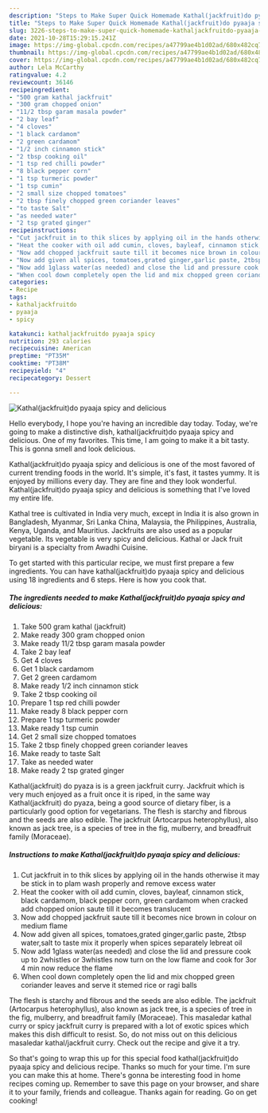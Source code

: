```yaml
---
description: "Steps to Make Super Quick Homemade Kathal(jackfruit)do pyaaja spicy and delicious"
title: "Steps to Make Super Quick Homemade Kathal(jackfruit)do pyaaja spicy and delicious"
slug: 3226-steps-to-make-super-quick-homemade-kathaljackfruitdo-pyaaja-spicy-and-delicious
date: 2021-10-28T15:29:15.241Z
image: https://img-global.cpcdn.com/recipes/a47799ae4b1d02ad/680x482cq70/kathaljackfruitdo-pyaaja-spicy-and-delicious-recipe-main-photo.jpg
thumbnail: https://img-global.cpcdn.com/recipes/a47799ae4b1d02ad/680x482cq70/kathaljackfruitdo-pyaaja-spicy-and-delicious-recipe-main-photo.jpg
cover: https://img-global.cpcdn.com/recipes/a47799ae4b1d02ad/680x482cq70/kathaljackfruitdo-pyaaja-spicy-and-delicious-recipe-main-photo.jpg
author: Lela McCarthy
ratingvalue: 4.2
reviewcount: 36146
recipeingredient:
- "500 gram kathal jackfruit"
- "300 gram chopped onion"
- "11/2 tbsp garam masala powder"
- "2 bay leaf"
- "4 cloves"
- "1 black cardamom"
- "2 green cardamom"
- "1/2 inch cinnamon stick"
- "2 tbsp cooking oil"
- "1 tsp red chilli powder"
- "8 black pepper corn"
- "1 tsp turmeric powder"
- "1 tsp cumin"
- "2 small size chopped tomatoes"
- "2 tbsp finely chopped green coriander leaves"
- "to taste Salt"
- "as needed water"
- "2 tsp grated ginger"
recipeinstructions:
- "Cut jackfruit in to thik slices by applying oil in the hands otherwise it may be stick in to plam wash properly and remove excess water"
- "Heat the cooker with oil add cumin, cloves, bayleaf, cinnamon stick, black cardamom, black pepper corn, green cardamom when cracked add chopped onion saute till it becomes translucent"
- "Now add chopped jackfruit saute till it becomes nice brown in colour on medium flame"
- "Now add given all spices, tomatoes,grated ginger,garlic paste, 2tbsp water,salt to taste mix it properly when spices separately lebreat oil"
- "Now add 1glass water(as needed) and close the lid and pressure cook up to 2whistles or 3whistles now turn on the low flame and cook for 3or 4 min now reduce the flame"
- "When cool down completely open the lid and mix chopped green coriander leaves and serve it stemed rice or ragi balls"
categories:
- Recipe
tags:
- kathaljackfruitdo
- pyaaja
- spicy

katakunci: kathaljackfruitdo pyaaja spicy 
nutrition: 293 calories
recipecuisine: American
preptime: "PT35M"
cooktime: "PT38M"
recipeyield: "4"
recipecategory: Dessert

---
```



![Kathal(jackfruit)do pyaaja spicy and delicious](https://img-global.cpcdn.com/recipes/a47799ae4b1d02ad/680x482cq70/kathaljackfruitdo-pyaaja-spicy-and-delicious-recipe-main-photo.jpg)

Hello everybody, I hope you're having an incredible day today. Today, we're going to make a distinctive dish, kathal(jackfruit)do pyaaja spicy and delicious. One of my favorites. This time, I am going to make it a bit tasty. This is gonna smell and look delicious.

Kathal(jackfruit)do pyaaja spicy and delicious is one of the most favored of current trending foods in the world. It's simple, it's fast, it tastes yummy. It is enjoyed by millions every day. They are fine and they look wonderful. Kathal(jackfruit)do pyaaja spicy and delicious is something that I've loved my entire life.

Kathal tree is cultivated in India very much, except in India it is also grown in Bangladesh, Myanmar, Sri Lanka China, Malaysia, the Philippines, Australia, Kenya, Uganda, and Mauritius. Jackfruits are also used as a popular vegetable. Its vegetable is very spicy and delicious. Kathal or Jack fruit biryani is a specialty from Awadhi Cuisine.


To get started with this particular recipe, we must first prepare a few ingredients. You can have kathal(jackfruit)do pyaaja spicy and delicious using 18 ingredients and 6 steps. Here is how you cook that.

<!--inarticleads1-->

##### The ingredients needed to make Kathal(jackfruit)do pyaaja spicy and delicious:

1. Take 500 gram kathal (jackfruit)
1. Make ready 300 gram chopped onion
1. Make ready 11/2 tbsp garam masala powder
1. Take 2 bay leaf
1. Get 4 cloves
1. Get 1 black cardamom
1. Get 2 green cardamom
1. Make ready 1/2 inch cinnamon stick
1. Take 2 tbsp cooking oil
1. Prepare 1 tsp red chilli powder
1. Make ready 8 black pepper corn
1. Prepare 1 tsp turmeric powder
1. Make ready 1 tsp cumin
1. Get 2 small size chopped tomatoes
1. Take 2 tbsp finely chopped green coriander leaves
1. Make ready to taste Salt
1. Take as needed water
1. Make ready 2 tsp grated ginger


Kathal(jackfruit) do pyaza is is a green jackfruit curry. Jackfruit which is very much enjoyed as a fruit once it is riped, in the same way Kathal(jackfruit) do pyaza, being a good source of dietary fiber, is a particularly good option for vegetarians. The flesh is starchy and fibrous and the seeds are also edible. The jackfruit (Artocarpus heterophyllus), also known as jack tree, is a species of tree in the fig, mulberry, and breadfruit family (Moraceae). 

<!--inarticleads2-->

##### Instructions to make Kathal(jackfruit)do pyaaja spicy and delicious:

1. Cut jackfruit in to thik slices by applying oil in the hands otherwise it may be stick in to plam wash properly and remove excess water
1. Heat the cooker with oil add cumin, cloves, bayleaf, cinnamon stick, black cardamom, black pepper corn, green cardamom when cracked add chopped onion saute till it becomes translucent
1. Now add chopped jackfruit saute till it becomes nice brown in colour on medium flame
1. Now add given all spices, tomatoes,grated ginger,garlic paste, 2tbsp water,salt to taste mix it properly when spices separately lebreat oil
1. Now add 1glass water(as needed) and close the lid and pressure cook up to 2whistles or 3whistles now turn on the low flame and cook for 3or 4 min now reduce the flame
1. When cool down completely open the lid and mix chopped green coriander leaves and serve it stemed rice or ragi balls


The flesh is starchy and fibrous and the seeds are also edible. The jackfruit (Artocarpus heterophyllus), also known as jack tree, is a species of tree in the fig, mulberry, and breadfruit family (Moraceae). This masaledar kathal curry or spicy jackfruit curry is prepared with a lot of exotic spices which makes this dish difficult to resist. So, do not miss out on this delicious masaledar kathal/jackfruit curry. Check out the recipe and give it a try. 

So that's going to wrap this up for this special food kathal(jackfruit)do pyaaja spicy and delicious recipe. Thanks so much for your time. I'm sure you can make this at home. There's gonna be interesting food in home recipes coming up. Remember to save this page on your browser, and share it to your family, friends and colleague. Thanks again for reading. Go on get cooking!
